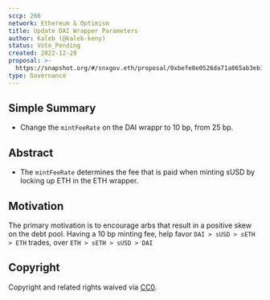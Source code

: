 ```yaml
---
sccp: 266
network: Ethereum & Optimism
title: Update DAI Wrapper Parameters
author: Kaleb (@kaleb-keny)
status: Vote_Pending
created: 2022-12-20
proposal: >-
  https://snapshot.org/#/snxgov.eth/proposal/0xbefe8e0526da71a865ab3eb16fd83dbee08c0be6395d945285b2f366c48d853b
type: Governance
---
```


<!--You can leave these HTML comments in your merged SCCP and delete the visible duplicate text guides, they will not appear and may be helpful to refer to if you edit it again. This is the suggested template for new SCCPs. Note that an SCCP number will be assigned by an editor. When opening a pull request to submit your SCCP, please use an abbreviated title in the filename, `sccp-draft_title_abbrev.md`. The title should be 44 characters or less.-->

## Simple Summary

<!--"If you can't explain it simply, you don't understand it well enough." Provide a simplified and layman-accessible explanation of the SCCP.-->

- Change the `mintFeeRate` on the DAI wrappr to 10 bp, from 25 bp.

## Abstract

<!--A short (~200 word) description of the variable change proposed.-->

- The `mintFeeRate` determines the fee that is paid when minting sUSD by locking up ETH in the ETH wrapper.

## Motivation

<!--The motivation is critical for SCCPs that want to update variables within Synthetix. It should clearly explain why the existing variable is not incentive aligned. SCCP submissions without sufficient motivation may be rejected outright.-->

The primary motivation is to encourage arbs that result in a positive skew on the debt pool. Having a 10 bp minting fee, help favor `DAI > sUSD > sETH > ETH` trades, over `ETH > sETH > sUSD > DAI`


## Copyright

Copyright and related rights waived via [CC0](https://creativecommons.org/publicdomain/zero/1.0/).